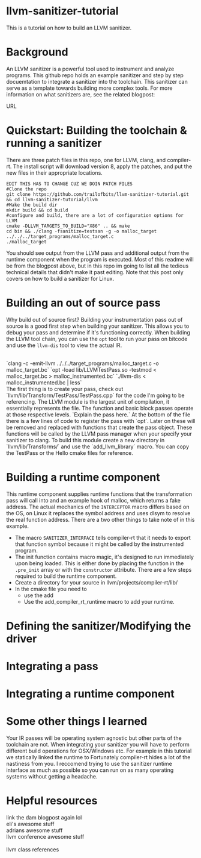# llvm-sanitizer-tutorial

This is a tutorial on how to build an LLVM sanitizer. 

# Background 
An LLVM sanitizer is a powerful tool used to instrument and analyze programs. This github repo holds an example sanitizer and step by step docuemtation to integrate a sanitizer into the toolchain. This sanitizer can serve as a template towards building more complex tools. For more information on what sanitizers are, see the related blogpost: 

URL

# Quickstart: Building the toolchain & running a sanitizer 

There are three patch files in this repo, one for LLVM, clang, and compiler-rt. The install script will download version 8, apply the patches, and put the new files in their appropriate locations. 

```
EDIT THIS HAS TO CHANGE CUZ WE DOIN PATCH FILES
#Clone the repo
git clone https://github.com/trailofbits/llvm-sanitizer-tutorial.git && cd llvm-sanitizer-tutorial/llvm 
#Make the build dir 
mkdir build && cd build 
#configure and build, there are a lot of configuration options for LLVM
cmake -DLLVM_TARGETS_TO_BUILD="X86" .. && make
cd bin && ./clang -fsanitize=testsan -g -o malloc_target ../../../target_programs/malloc_target.c
./malloc_target
```
You should see output from the LLVM pass and additional output from the runtime component when the program is executed. Most of this readme will be from the blogpost above, but in this repo im going to list all the tedious technical details that didn't make it past editing. Note that this post only covers on how to build a sanitizer for Linux. 

# Building an out of source pass 
Why build out of source first? Building your instrumentation pass out of source is a good first step when building your sanitizer. This allows you to debug your pass and determine if it's functioning correctly. When building the LLVM tool chain, you can use the `opt` tool to run your pass on bitcode and use the `llvm-dis` tool to view the actual IR. 

<br/>
`clang -c -emit-llvm ../../../target_programs/malloc_target.c -o malloc_target.bc`
`opt -load lib/LLVMTestPass.so -testmod < malloc_target.bc > malloc_instrumented.bc` 
`./llvm-dis < malloc_instrumented.bc | less`

<br/>
The first thing is to create your pass, check out `llvm/lib/Transform/TestPass/TestPass.cpp` for the code I'm going to be referencing. The LLVM module is the largest unit of compilation, it essentially represents the file. The function and basic block passes operate at those respective levels. `Explain the pass here.` At the bottom of the file there is a few lines of code to register the pass with `opt`. Later on these will be removed and replaced with functions that create the pass object. These functions will be called by the LLVM pass manager when your specify your sanitizer to clang. To build this module create a new directory in `llvm/lib/Transforms/` and use the `add_llvm_library` macro. You can copy the TestPass or the Hello cmake files for reference. 

# Building a runtime component 
This runtime component supplies runtime functions that the transformation pass will call into and an example hook of malloc, which returns a fake address. The actual mechanics of the `INTERCEPTOR` macro differs based on the OS, on Linux it replaces the symbol address and uses dlsym to resolve the real function address. There are a two other things to take note of in this example. 
* The macro `SANITIZER_INTERFACE` tells compiler-rt that it needs to export that function symbol because it might be called by the instrumented program. 
* The init function contains macro magic, it's designed to run immediately upon being loaded. This is either done by placing the function in the `.pre_init` array or with the `constructor` attribute. 
There are a few steps required to build the runtime component. 
* Create a directory for your source in llvm/projects/compiler-rt/lib/ 
* In the cmake file you need to 
  * use the add
  * Use the add_compiler_rt_runtime macro to add your runtime.

# Defining the sanitizer/Modifying the driver 

# Integrating a pass 


# Integrating a runtime component 

# Some other things I learned 
Your IR passes will be operating system agnostic but other parts of the toolchain are not. When integrating your sanitizer you will have to perform different build operations for OSX/Windows etc. For example in this tutorial we statically linked the runtime to  Fortunately compiler-rt hides a lot of the nastiness from you. I reccomend trying to use the sanitizer runtime interface as much as possible so you can run on as many operating systems without getting a headache. <br/> 

# Helpful resources 
link the dam blogpost again lol <br/>
eli's awesome stuff <br/>
adrians awesome stuff <br/>
llvm conference awesome stuff <br/>  
llvm class references   
